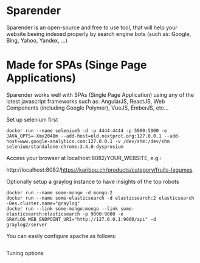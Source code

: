 # Sparender
Sparender is an open-source and free to use tool, that will help your website beeing indexed properly by search engine bots (such as: Google, Bing, Yahoo, Yandex, …)

# Made for SPAs (Singe Page Applications)
Sparender works well with SPAs (Single Page Application) using any of the latest javascript frameworks such as: AngularJS, ReactJS, Web Components (including Google Polymer), VueJS, EmberJS, etc…


Set up selenium first
```
docker run --name selenium5 -d -p 4444:4444 -p 5900:5900 -e JAVA_OPTS=-Xmx2048m --add-host=old.nextprot.org:127.0.0.1 --add-host=www.google-analytics.com:127.0.0.1 -v /dev/shm:/dev/shm selenium/standalone-chrome:3.4.0-dysprosium
```

Access your browser at localhost:8082/YOUR_WEBSITE, e.g.:

http://localhost:8082/https://karibou.ch/products/category/fruits-legumes



Optionally setup a graylog instance to have insights of the top robots
```
docker run --name some-mongo -d mongo:2
docker run --name some-elasticsearch -d elasticsearch:2 elasticsearch -Des.cluster.name="graylog"
docker run --link some-mongo:mongo --link some-elasticsearch:elasticsearch -p 9000:9000 -e GRAYLOG_WEB_ENDPOINT_URI="http://127.0.0.1:9000/api" -d graylog2/server
```


You can easily configure apache as follows:
```

```

Tuning options
```

```

